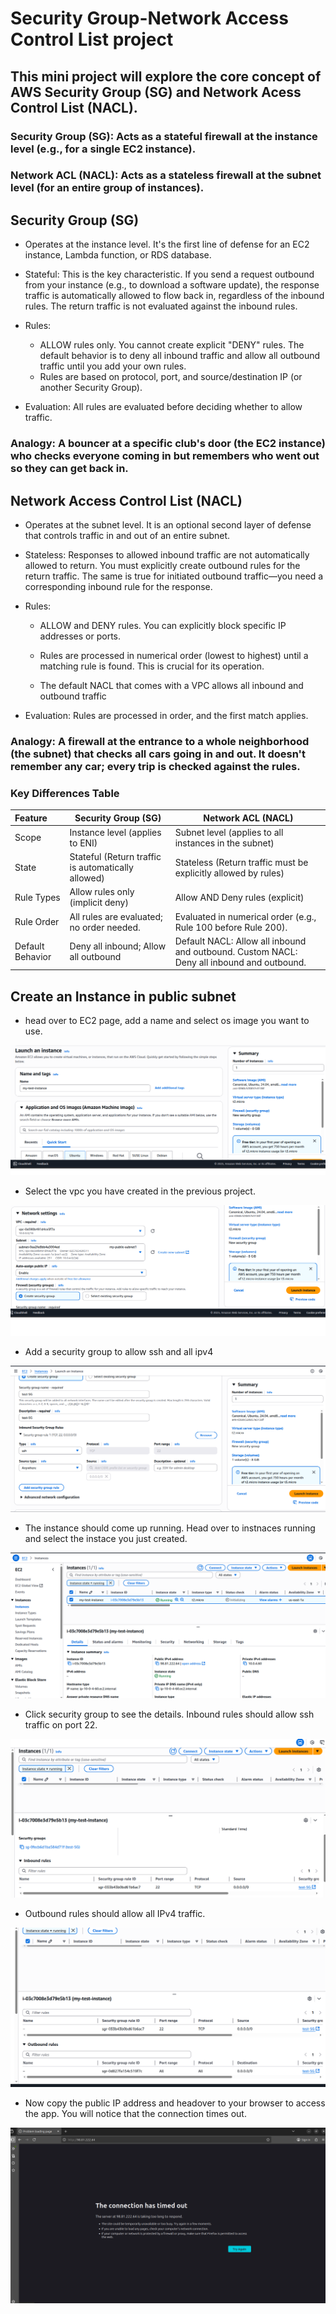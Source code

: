 # Security Group-Network Access Control List project

## This mini project will explore the core concept of AWS Security Group (SG) and Network Acess Control List (NACL).

### Security Group (SG): Acts as a stateful firewall at the instance level (e.g., for a single EC2 instance).

### Network ACL (NACL): Acts as a stateless firewall at the subnet level (for an entire group of instances).

## Security Group (SG)
* Operates at the instance level. It's the first line of defense for an EC2 instance, Lambda function, or RDS database.

* Stateful: This is the key characteristic. If you send a request outbound from your instance (e.g., to download a software update), the response traffic is automatically allowed to flow back in, regardless of the inbound rules. The return traffic is not evaluated against the inbound rules.

* Rules:
    - ALLOW rules only. You cannot create explicit "DENY" rules. The default behavior is to deny all inbound traffic and allow all outbound traffic until you add your own rules.
    - Rules are based on protocol, port, and source/destination IP (or another Security Group).
* Evaluation: All rules are evaluated before deciding whether to allow traffic.

### Analogy: A bouncer at a specific club's door (the EC2 instance) who checks everyone coming in but remembers who went out so they can get back in.

## Network Access Control List (NACL)

* Operates at the subnet level. It is an optional second layer of defense that controls traffic in and out of an entire subnet.

* Stateless: Responses to allowed inbound traffic are not automatically allowed to return. You must explicitly create outbound rules for the return traffic. The same is true for initiated outbound traffic—you need a corresponding inbound rule for the response.

* Rules:
   - ALLOW and DENY rules. You can explicitly block specific IP addresses or ports.

   - Rules are processed in numerical order (lowest to highest) until a matching rule is found. This is crucial for its operation.

   - The default NACL that comes with a VPC allows all inbound and outbound traffic
* Evaluation: Rules are processed in order, and the first match applies.

### Analogy: A firewall at the entrance to a whole neighborhood (the subnet) that checks all cars going in and out. It doesn't remember any car; every trip is checked against the rules.

### Key Differences Table

| Feature | Security Group (SG)| Network ACL (NACL) |
| :------- |------------------- | ------------------ |
| Scope   | Instance level (applies to ENI) | Subnet level (applies to all instances in the subnet) |
| State   | Stateful (Return traffic is automatically allowed) | Stateless (Return traffic must be explicitly allowed by rules) |
| Rule Types | Allow rules only (implicit deny) | Allow AND Deny rules (explicit) |
| Rule Order | All rules are evaluated; no order needed. | Evaluated in numerical order (e.g., Rule 100 before Rule 200). |
| Default Behavior | Deny all inbound; Allow all outbound | Default NACL: Allow all inbound and outbound. Custom NACL: Deny all inbound and outbound. |
  

## Create an Instance in public subnet

* head over to EC2 page, add a name and select os image you want to use.

![](./img/Pasted%20image%20(2).png)

* Select the vpc you have created in the previous project.

![](./img/Pasted%20image.png)

* Add a security group to allow ssh and all ipv4

![](./img/Pasted%20image%20(3).png)

* The instance should come up running. Head over to instnaces running and select the instace you just created.

![](./img/Pasted%20image%20(4).png)

* Click security group to see the details. Inbound rules should allow ssh traffic on port 22.

![](./img/Pasted%20image%20(5).png)

* Outbound rules should allow all IPv4 traffic.

![](./img/Pasted%20image%20(6).png)

* Now copy the public IP address and headover to your browser to access the app. You will notice that the connection times out.

![](./img/Pasted%20image%20(7).png)
